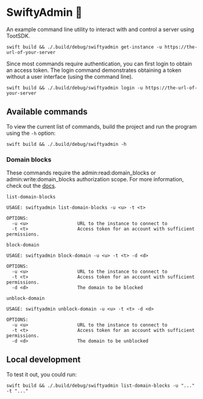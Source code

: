 # SwiftyAdmin 🚀

An example command line utility to interact with and control a server using TootSDK.

```shell
swift build && ./.build/debug/swiftyadmin get-instance -u https://the-url-of-your-server
```

Since most commands require authentication, you can first login to obtain an access token. The login command demonstrates obtaining a token without a user interface (using the command line).

```shell
swift build && ./.build/debug/swiftyadmin login -u https://the-url-of-your-server
```

## Available commands

To view the current list of commands, build the project and run the program using the `-h` option:

```
swift build && ./.build/debug/swiftyadmin -h
```

### Domain blocks

These commands require the admin:read:domain_blocks or admin:write:domain_blocks authorization scope.
For more information, check out the [docs](https://docs.joinmastodon.org/methods/admin/domain_blocks/).

`list-domain-blocks`

```
USAGE: swiftyadmin list-domain-blocks -u <u> -t <t>

OPTIONS:
  -u <u>                  URL to the instance to connect to
  -t <t>                  Access token for an account with sufficient permissions.
```

`block-domain`

```
USAGE: swiftyadmin block-domain -u <u> -t <t> -d <d>

OPTIONS:
  -u <u>                  URL to the instance to connect to
  -t <t>                  Access token for an account with sufficient permissions.
  -d <d>                  The domain to be blocked
```

`unblock-domain`

```
USAGE: swiftyadmin unblock-domain -u <u> -t <t> -d <d>

OPTIONS:
  -u <u>                  URL to the instance to connect to
  -t <t>                  Access token for an account with sufficient permissions.
  -d <d>                  The domain to be unblocked
```

## Local development

To test it out, you could run:

```shell
swift build && ./.build/debug/swiftyadmin list-domain-blocks -u "..." -t "..."
```
